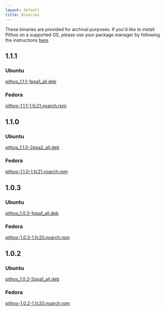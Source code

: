 ```yaml
---
layout: default
title: Binaries
---
```


These binaries are provided for archival purposes. If you'd like to install
Pithos on a supported OS, please use your package manager by following the
instructions [here](index.html#install).

## 1.1.1

### Ubuntu

[pithos_1.1.1-1ppa1_all.deb](binaries/pithos_1.1.1-1ppa1_all.deb)

### Fedora

[pithos-1.1.1-1.fc21.noarch.rpm](binaries/pithos-1.1.1-1.fc21.noarch.rpm) 

## 1.1.0

### Ubuntu

[pithos_1.1.0-2ppa2_all.deb](binaries/pithos_1.1.0-2ppa2_all.deb)

### Fedora

[pithos-1.1.0-1.fc21.noarch.rpm](binaries/pithos-1.1.0-1.fc21.noarch.rpm) 

## 1.0.3

### Ubuntu

[pithos_1.0.3-1ppa1_all.deb](binaries/pithos_1.0.3-1ppa1_all.deb) 

### Fedora

[pithos-1.0.3-1.fc20.noarch.rpm](binaries/pithos-1.0.3-1.fc20.noarch.rpm) 

## 1.0.2

### Ubuntu

[pithos_1.0.2-2ppa1_all.deb](binaries/pithos_1.0.2-2ppa1_all.deb) 

### Fedora

[pithos-1.0.2-1.fc20.noarch.rpm](binaries/pithos-1.0.2-1.fc20.noarch.rpm) 

